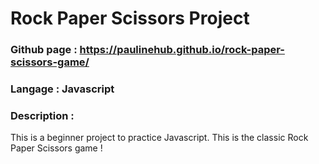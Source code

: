 # Rock Paper Scissors Project

### Github page : https://paulinehub.github.io/rock-paper-scissors-game/

### Langage : Javascript

### Description :
This is a beginner project to practice Javascript.
This is the classic Rock Paper Scissors game !